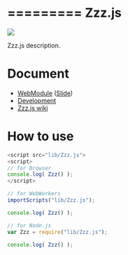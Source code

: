 =========
Zzz.js
=========

![](https://travis-ci.org/uupaa/Zzz.js.png)

Zzz.js description.

# Document

- [WebModule](https://github.com/uupaa/WebModule) ([Slide](http://uupaa.github.io/Slide/slide/WebModule/index.html))
- [Development](https://github.com/uupaa/WebModule/wiki/Development)
- [Zzz.js wiki](https://github.com/uupaa/Zzz.js/wiki/Zzz)


# How to use

```js
<script src="lib/Zzz.js">
<script>
// for Browser
console.log( Zzz() );
</script>
```

```js
// for WebWorkers
importScripts("lib/Zzz.js");

console.log( Zzz() );
```

```js
// for Node.js
var Zzz = require("lib/Zzz.js");

console.log( Zzz() );
```

